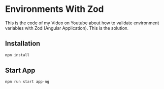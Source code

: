 # Environments With Zod

This is the code of my Video on Youtube about how to validate environment variables with Zod (Angular Application).
This is the solution.

## Installation

```bash
npm install
```

## Start App

```
npm run start app-ng
```
